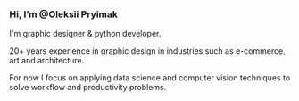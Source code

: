<h3>Hi, I’m @Oleksii Pryimak</h3>

<p>I'm graphic designer & python developer.</p>
<p>20+ years experience in graphic design in industries such as e-commerce, art and architecture.</p>
<p>For now I focus on applying data science and computer vision techniques to solve workflow and productivity problems.</p>


<!---
OleksiiPryimak/OleksiiPryimak is a ✨ special ✨ repository because its `README.md` (this file) appears on your GitHub profile.
You can click the Preview link to take a look at your changes.
--->
